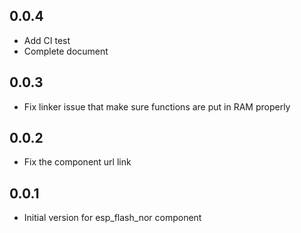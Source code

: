 

## 0.0.4

- Add CI test
- Complete document

## 0.0.3

- Fix linker issue that make sure functions are put in RAM properly

## 0.0.2

- Fix the component url link

## 0.0.1

- Initial version for esp_flash_nor component
